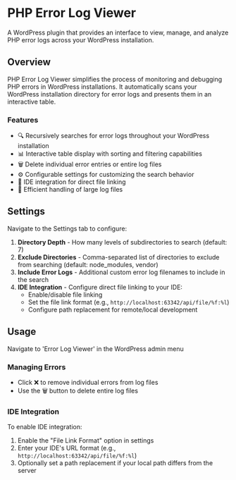 # PHP Error Log Viewer

A WordPress plugin that provides an interface to view, manage, and analyze PHP error logs across your WordPress installation.

## Overview

PHP Error Log Viewer simplifies the process of monitoring and debugging PHP errors in WordPress installations. It automatically scans your WordPress installation directory for error logs and presents them in an interactive table.

### Features

- 🔍 Recursively searches for error logs throughout your WordPress installation
- 📊 Interactive table display with sorting and filtering capabilities
- 🗑️ Delete individual error entries or entire log files
- ⚙️ Configurable settings for customizing the search behavior
- 🔗 IDE integration for direct file linking
- 🚀 Efficient handling of large log files

## Settings

Navigate to the Settings tab to configure:

1. **Directory Depth** - How many levels of subdirectories to search (default: 7)
2. **Exclude Directories** - Comma-separated list of directories to exclude from searching (default: node_modules, vendor)
3. **Include Error Logs** - Additional custom error log filenames to include in the search
4. **IDE Integration** - Configure direct file linking to your IDE:
	- Enable/disable file linking
	- Set the file link format (e.g., `http://localhost:63342/api/file/%f:%l`)
	- Configure path replacement for remote/local development

## Usage

Navigate to 'Error Log Viewer' in the WordPress admin menu

### Managing Errors

- Click ❌ to remove individual errors from log files
- Use the 🗑️ button to delete entire log files

### IDE Integration

To enable IDE integration:

1. Enable the "File Link Format" option in settings
2. Enter your IDE's URL format (e.g., `http://localhost:63342/api/file/%f:%l`)
3. Optionally set a path replacement if your local path differs from the server
